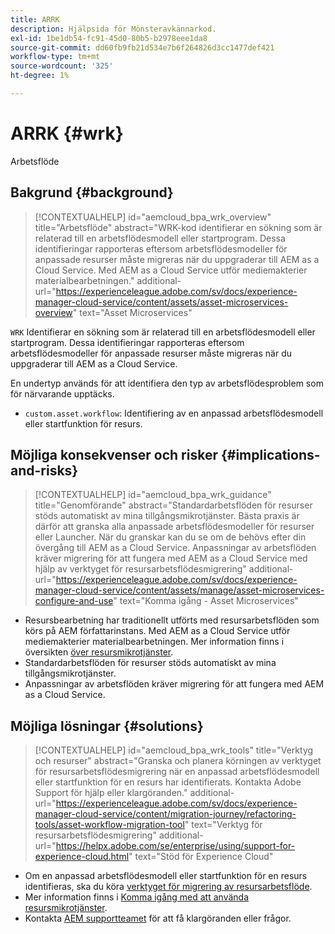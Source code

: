 ```yaml
---
title: ARRK
description: Hjälpsida för Mönsteravkännarkod.
exl-id: 1be1db54-fc91-45d0-80b5-b2978eee1da8
source-git-commit: dd60fb9fb21d534e7b6f264826d3cc1477def421
workflow-type: tm+mt
source-wordcount: '325'
ht-degree: 1%

---
```


# ARRK {#wrk}

Arbetsflöde

## Bakgrund {#background}

>[!CONTEXTUALHELP]
>id="aemcloud_bpa_wrk_overview"
>title="Arbetsflöde"
>abstract="WRK-kod identifierar en sökning som är relaterad till en arbetsflödesmodell eller startprogram. Dessa identifieringar rapporteras eftersom arbetsflödesmodeller för anpassade resurser måste migreras när du uppgraderar till AEM as a Cloud Service. Med AEM as a Cloud Service utför mediemakterier materialbearbetningen."
>additional-url="https://experienceleague.adobe.com/sv/docs/experience-manager-cloud-service/content/assets/asset-microservices-overview" text="Asset Microservices"

`WRK` Identifierar en sökning som är relaterad till en arbetsflödesmodell eller startprogram. Dessa identifieringar rapporteras eftersom arbetsflödesmodeller för anpassade resurser måste migreras när du uppgraderar till AEM as a Cloud Service.

En undertyp används för att identifiera den typ av arbetsflödesproblem som för närvarande upptäcks.

* `custom.asset.workflow`: Identifiering av en anpassad arbetsflödesmodell eller startfunktion för resurs.

## Möjliga konsekvenser och risker {#implications-and-risks}

>[!CONTEXTUALHELP]
>id="aemcloud_bpa_wrk_guidance"
>title="Genomförande"
>abstract="Standardarbetsflöden för resurser stöds automatiskt av mina tillgångsmikrotjänster. Bästa praxis är därför att granska alla anpassade arbetsflödesmodeller för resurser eller Launcher. När du granskar kan du se om de behövs efter din övergång till AEM as a Cloud Service. Anpassningar av arbetsflöden kräver migrering för att fungera med AEM as a Cloud Service med hjälp av verktyget för resursarbetsflödesmigrering"
>additional-url="https://experienceleague.adobe.com/sv/docs/experience-manager-cloud-service/content/assets/manage/asset-microservices-configure-and-use" text="Komma igång - Asset Microservices"

* Resursbearbetning har traditionellt utförts med resursarbetsflöden som körs på AEM författarinstans. Med AEM as a Cloud Service utför mediemakterier materialbearbetningen. Mer information finns i översikten [över resursmikrotjänster](https://experienceleague.adobe.com/sv/docs/experience-manager-cloud-service/content/assets/asset-microservices-overview).
* Standardarbetsflöden för resurser stöds automatiskt av mina tillgångsmikrotjänster.
* Anpassningar av arbetsflöden kräver migrering för att fungera med AEM as a Cloud Service.

## Möjliga lösningar {#solutions}

>[!CONTEXTUALHELP]
>id="aemcloud_bpa_wrk_tools"
>title="Verktyg och resurser"
>abstract="Granska och planera körningen av verktyget för resursarbetsflödesmigrering när en anpassad arbetsflödesmodell eller startfunktion för en resurs har identifierats. Kontakta Adobe Support för hjälp eller klargöranden."
>additional-url="https://experienceleague.adobe.com/sv/docs/experience-manager-cloud-service/content/migration-journey/refactoring-tools/asset-workflow-migration-tool" text="Verktyg för resursarbetsflödesmigrering"
>additional-url="https://helpx.adobe.com/se/enterprise/using/support-for-experience-cloud.html" text="Stöd för Experience Cloud"

* Om en anpassad arbetsflödesmodell eller startfunktion för en resurs identifieras, ska du köra [verktyget för migrering av resursarbetsflöde](https://experienceleague.adobe.com/sv/docs/experience-manager-cloud-service/content/migration-journey/refactoring-tools/asset-workflow-migration-tool).
* Mer information finns i [Komma igång med att använda resursmikrotjänster](https://experienceleague.adobe.com/sv/docs/experience-manager-cloud-service/content/assets/manage/asset-microservices-configure-and-use).
* Kontakta [AEM supportteamet](https://helpx.adobe.com/se/enterprise/using/support-for-experience-cloud.html) för att få klargöranden eller frågor.
